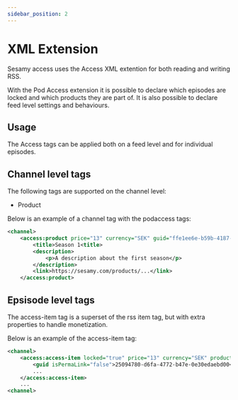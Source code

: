 ```yaml
---
sidebar_position: 2
---
```


# XML Extension

Sesamy access uses the Access XML extention for both reading and writing RSS.

With the Pod Access extension it is possible to declare which episodes are locked and which products they are part of. It is also possible to declare feed level settings and behaviours.

## Usage

The Access tags can be applied both on a feed level and for individual episodes.

## Channel level tags

The following tags are supported on the channel level:

- Product

Below is an example of a channel tag with the podaccess tags:

```xml
<channel>
    <access:product price="13" currency="SEK" guid="ffe1ee6e-b59b-4187-9811-b3f9a6e07d75">
        <title>Season 1<title>
        <description>
            <p>A description about the first season</p>
        </description>
        <link>https://sesamy.com/products/...</link>
    </access:product>
```

## Epsisode level tags

The access-item tag is a superset of the rss item tag, but with extra properties to handle monetization.

Below is an example of the access-item tag:

```xml
<channel>
    <access:access-item locked="true" price="13" currency="SEK" productIds="4b9c10c3-992a-4fbb-b468-2f5c4955dd9c|ffe1ee6e-b59b-4187-9811-b3f9a6e07d75">
        <guid isPermaLink="false">25094780-d6fa-4772-b47e-0e30edaebd00</guid>
        ...
    </access:access-item>
    ...
<channel>
```
